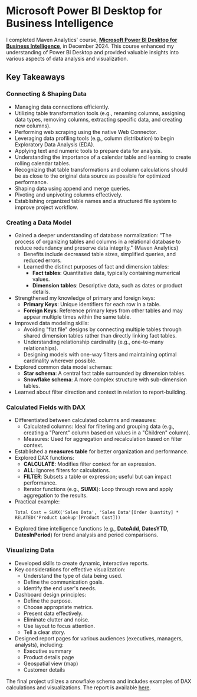 # Microsoft Power BI Desktop for Business Intelligence

I completed Maven Analytics' course, **[Microsoft Power BI Desktop for Business Intelligence](https://www.udemy.com/course/microsoft-power-bi-up-running-with-power-bi-desktop/?couponCode=KEEPLEARNING)**, in December 2024. This course enhanced my understanding of Power BI Desktop and provided valuable insights into various aspects of data analysis and visualization.

## Key Takeaways

### Connecting & Shaping Data

- Managing data connections efficiently.
- Utilizing table transformation tools (e.g., renaming columns, assigning data types, removing columns, extracting specific data, and creating new columns).
- Performing web scraping using the native Web Connector.
- Leveraging data profiling tools (e.g., column distribution) to begin Exploratory Data Analysis (EDA).
- Applying text and numeric tools to prepare data for analysis.
- Understanding the importance of a calendar table and learning to create rolling calendar tables.
- Recognizing that table transformations and column calculations should be as close to the original data source as possible for optimized performance.
- Shaping data using append and merge queries.
- Pivoting and unpivoting columns effectively.
- Establishing organized table names and a structured file system to improve project workflow.

### Creating a Data Model

- Gained a deeper understanding of database normalization: "The process of organizing tables and columns in a relational database to reduce redundancy and preserve data integrity." (Maven Analytics)
  - Benefits include decreased table sizes, simplified queries, and reduced errors.
  - Learned the distinct purposes of fact and dimension tables:
    - **Fact tables**: Quantitative data, typically containing numerical values.
    - **Dimension tables**: Descriptive data, such as dates or product details.
- Strengthened my knowledge of primary and foreign keys:
  - **Primary Keys**: Unique identifiers for each row in a table.
  - **Foreign Keys**: Reference primary keys from other tables and may appear multiple times within the same table.
- Improved data modeling skills:
  - Avoiding "flat file" designs by connecting multiple tables through shared dimension tables rather than directly linking fact tables.
  - Understanding relationship cardinality (e.g., one-to-many relationships).
  - Designing models with one-way filters and maintaining optimal cardinality wherever possible.
- Explored common data model schemas:
  - **Star schema**: A central fact table surrounded by dimension tables.
  - **Snowflake schema**: A more complex structure with sub-dimension tables.
- Learned about filter direction and context in relation to report-building.

### Calculated Fields with DAX

- Differentiated between calculated columns and measures:
  - Calculated columns: Ideal for filtering and grouping data (e.g., creating a "Parent" column based on values in a "Children" column).
  - Measures: Used for aggregation and recalculation based on filter context.
- Established a **measures table** for better organization and performance.
- Explored DAX functions:
  - **CALCULATE**: Modifies filter context for an expression.
  - **ALL**: Ignores filters for calculations.
  - **FILTER**: Subsets a table or expression; useful but can impact performance.
  - Iterator functions (e.g., **SUMX**): Loop through rows and apply aggregation to the results.
- Practical example:
  ```DAX
  Total Cost = SUMX('Sales Data', 'Sales Data'[Order Quantity] * RELATED('Product Lookup'[Product Cost]))
  ```
- Explored time intelligence functions (e.g., **DateAdd**, **DatesYTD**, **DatesInPeriod**) for trend analysis and period comparisons.

### Visualizing Data

- Developed skills to create dynamic, interactive reports.
- Key considerations for effective visualization:
  - Understand the type of data being used.
  - Define the communication goals.
  - Identify the end user's needs.
- Dashboard design principles:
  - Define the purpose.
  - Choose appropriate metrics.
  - Present data effectively.
  - Eliminate clutter and noise.
  - Use layout to focus attention.
  - Tell a clear story.
- Designed report pages for various audiences (executives, managers, analysts), including:
  - Executive summary
  - Product details page
  - Geospatial view (map)
  - Customer details

The final project utilizes a snowflake schema and includes examples of DAX calculations and visualizations. The report is available [here](https://github.com/Garlid/PowerBI-Portfolio/blob/main/Adventure%20Works%20Project/Adventure_Works_Report_Final.pdf).

